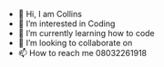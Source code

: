 - 👋 Hi, I am Collins
- 👀 I’m interested in Coding
- 🌱 I’m currently learning how to code
- 💞️ I’m looking to collaborate on 
- 📫 How to reach me 08032261918

<!---
1r9nuP/1r9nuP is a ✨ special ✨ repository because its `README.md` (this file) appears on your GitHub profile.
You can click the Preview link to take a look at your changes.
--->
